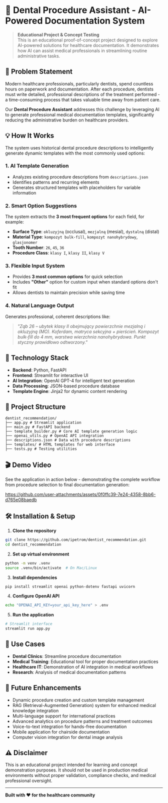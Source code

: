 # 🦷 Dental Procedure Assistant - AI-Powered Documentation System

> **Educational Project & Concept Testing**  
> This is an educational proof-of-concept project designed to explore AI-powered solutions for healthcare documentation. It demonstrates how AI can assist medical professionals in streamlining routine administrative tasks.

## 🎯 Problem Statement

Modern healthcare professionals, particularly dentists, spend countless hours on paperwork and documentation. After each procedure, dentists must write detailed, professional descriptions of the treatment performed - a time-consuming process that takes valuable time away from patient care.

Our **Dental Procedure Assistant** addresses this challenge by leveraging AI to generate professional medical documentation templates, significantly reducing the administrative burden on healthcare providers.

## 💡 How It Works

The system uses historical dental procedure descriptions to intelligently generate dynamic templates with the most commonly used options:

### 1. **AI Template Generation**
- Analyzes existing procedure descriptions from `descriptions.json`
- Identifies patterns and recurring elements
- Generates structured templates with placeholders for variable information

### 2. **Smart Option Suggestions**
The system extracts the **3 most frequent options** for each field, for example:
- **Surface Type**: `okluzyjną` (occlusal), `mezjalną` (mesial), `dystalną` (distal)
- **Material Type**: `kompozyt bulk-fill`, `kompozyt nanohybrydowy`, `glasjonomer`
- **Tooth Number**: `26`, `45`, `36`
- **Procedure Class**: `klasy I`, `klasy II`, `klasy V`

### 3. **Flexible Input System**
- Provides **3 most common options** for quick selection
- Includes **"Other"** option for custom input when standard options don't fit
- Allows dentists to maintain precision while saving time

### 4. **Natural Language Output**
Generates professional, coherent descriptions like:
> *"Ząb 26 – ubytek klasy II obejmujący powierzchnie mezjalną i okluzyjną (MO). Koferdam, matryca sekcyjna + pierścień. Kompozyt bulk‑fill do 4 mm, warstwa wierzchnia nanohybrydowa. Punkt styczny prawidłowo odtworzony."*

## 🚀 Technology Stack

- **Backend**: Python, FastAPI
- **Frontend**: Streamlit for interactive UI
- **AI Integration**: OpenAI GPT-4 for intelligent text generation
- **Data Processing**: JSON-based procedure database
- **Template Engine**: Jinja2 for dynamic content rendering

## 📁 Project Structure
```
dentist_recommendation/
├── app.py # Streamlit application
├── main.py # FastAPI backend
├── template_builder.py # Core AI template generation logic
├── openai_utils.py # OpenAI API integration
├── descriptions.json # Data with procedure descriptions
├── templates/ # HTML templates for web interface
├── tests.py # Testing utilities
```

## 🎬 Demo Video

See the application in action below - demonstrating the complete workflow from procedure selection to final documentation generation:

https://github.com/user-attachments/assets/0f0ffc39-7e24-4358-8bb6-d765e08baedb


## 🛠️ Installation & Setup

1. **Clone the repository**
```bash
git clone https://github.com/ipetrom/dentist_recommendation.git
cd dentist_recommendation
```

2. **Set up virtual environment**
```bash
python -m venv .venv
source .venv/bin/activate  # On Mac/Linux
```

3. **Install dependencies**
```bash
pip install streamlit openai python-dotenv fastapi uvicorn
```

4. **Configure OpenAI API**
```bash
echo "OPENAI_API_KEY=your_api_key_here" > .env
```

5. **Run the application**
```bash
# Streamlit interface
streamlit run app.py
```

## 🎯 Use Cases

- **Dental Clinics**: Streamline procedure documentation
- **Medical Training**: Educational tool for proper documentation practices
- **Healthcare IT**: Demonstration of AI integration in medical workflows
- **Research**: Analysis of medical documentation patterns

## 🔮 Future Enhancements

- Dynamic procedure creation and custom template management
- RAG (Retrieval-Augmented Generation) system for enhanced medical knowledge integration
- Multi-language support for international practices
- Advanced analytics on procedure patterns and treatment outcomes
- Voice-to-text integration for hands-free documentation
- Mobile application for chairside documentation
- Computer vision integration for dental image analysis

## ⚠️ Disclaimer

This is an educational project intended for learning and concept demonstration purposes. It should not be used in production medical environments without proper validation, compliance checks, and medical professional oversight.

---

**Built with ❤️ for the healthcare community**

